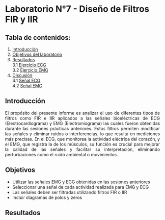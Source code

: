# Laboratorio N°7 - Diseño de Filtros FIR y IIR 
## **Tabla de contenidos:**
1. [Introducción](#t1)
1. [Objetivos del laboratorio](#t2)
4. [Resultados](#t3)\
   3.1 [Ejercicio ECG](#t4)\
   3.2 [Ejercicio EMG ](#t5)
5. [Discusión](#t6)\
   4.1 [Señal ECG](#t7)\
   4.2 [Señal EMG](#t8)
## Introducción <a name= "t1"></a>
<p align="justify">El propósito del presente informe es analizar el uso de diferentes tipos de filtros como FIR e IIR aplicados a las señales bioeléctricas de ECG (Electrocardiograma) y EMG (Electromiograma) las cuales fueron obtenidas durante las sesiones prácticas anteriores. Estos filtros permiten modificar las señales y eliminar ruidos o interferencias, lo que resulta en mediciones más precisas. En el ECG, que monitorea la actividad eléctrica del corazón, y el EMG, que registra la de los músculos, su función es crucial para mejorar la calidad de las señales y facilitar su interpretación, eliminando perturbaciones como el ruido ambiental o movimientos.

## Objetivos  <a name = "t2"></a>
- Utilizar las señales EMG y ECG obtenidas en las sesiones anteriores
- Seleccionar una señal de cada actividad realizada para EMG y ECG
- Las señales deben ser filtradas utilizando filtros FIR o IIR
- Incluir diagramas de polos y zeros

## Resultados

